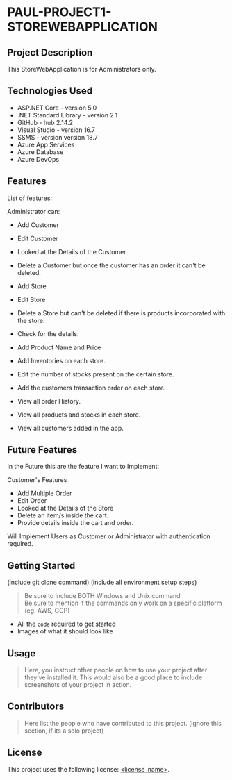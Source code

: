 # PAUL-PROJECT1-STOREWEBAPPLICATION

## Project Description

This StoreWebApplication is for Administrators only.

## Technologies Used

* ASP.NET Core - version 5.0
* .NET Standard Library - version 2.1
* GitHub - hub 2.14.2
* Visual Studio - version 16.7
* SSMS - version version 18.7
* Azure App Services
* Azure Database
* Azure DevOps

## Features

List of features:

Administrator can:
* Add Customer
* Edit Customer
* Looked at the Details of the Customer
* Delete a Customer but once the customer has an order it can't be deleted.

* Add Store
* Edit Store
* Delete a Store but can't be deleted if there is products incorporated with the store.
* Check for the details.

* Add Product Name and Price
* Add Inventories on each store.
* Edit the number of stocks present on the certain store.

* Add the customers transaction order on each store.
* View all order History.
* View all products and stocks in each store.
* View all customers added in the app.

## Future Features
In the Future this are the feature I want to Implement:

Customer's Features
* Add Multiple Order
* Edit Order
* Looked at the Details of the Store
* Delete an item/s inside the cart.
* Provide details inside the cart and order.

Will Implement Users as Customer or Administrator with authentication required.


## Getting Started
   
(include git clone command)
(include all environment setup steps)

> Be sure to include BOTH Windows and Unix command  
> Be sure to mention if the commands only work on a specific platform (eg. AWS, GCP)

- All the `code` required to get started
- Images of what it should look like

## Usage

> Here, you instruct other people on how to use your project after they’ve installed it. This would also be a good place to include screenshots of your project in action.

## Contributors

> Here list the people who have contributed to this project. (ignore this section, if its a solo project)

## License

This project uses the following license: [<license_name>](<link>).
